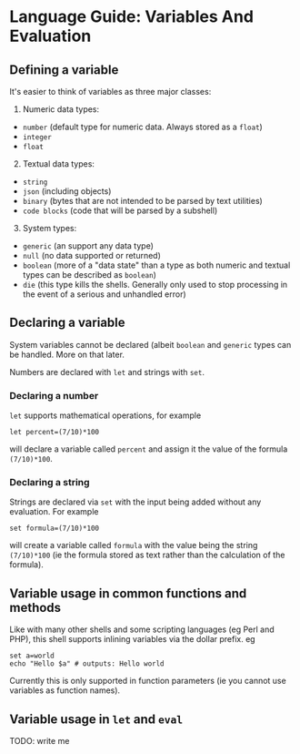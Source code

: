 # Language Guide: Variables And Evaluation

## Defining a variable

It's easier to think of variables as three major classes:

1. Numeric data types:
 * `number` (default type for numeric data. Always stored as a `float`)
 * `integer`
 * `float`

2. Textual data types:
 * `string`
 * `json` (including objects)
 * `binary` (bytes that are not intended to be parsed by text utilities)
 * `code blocks` (code that will be parsed by a subshell)

3. System types:
 * `generic` (an support any data type)
 * `null` (no data supported or returned)
 * `boolean` (more of a "data state" than a type as both numeric and
   textual types can be described as `boolean`)
 * `die` (this type kills the shells. Generally only used to stop
   processing in the event of a serious and unhandled error)

## Declaring a variable

System variables cannot be declared (albeit `boolean` and `generic` types
can be handled. More on that later.

Numbers are declared with `let` and strings with `set`.

### Declaring a number

`let` supports mathematical operations, for example
```
let percent=(7/10)*100
```
will declare a variable called `percent` and assign it the value of the
formula `(7/10)*100`.

### Declaring a string

Strings are declared via `set` with the input being added without any
evaluation. For example
```
set formula=(7/10)*100
```
will create a variable called `formula` with the value being the string
`(7/10)*100` (ie the formula stored as text rather than the calculation
of the formula).

## Variable usage in common functions and methods

Like with many other shells and some scripting languages (eg Perl and
PHP), this shell supports inlining variables via the dollar prefix. eg
```
set a=world
echo "Hello $a" # outputs: Hello world
```

Currently this is only supported in function parameters (ie you cannot
use variables as function names).

## Variable usage in `let` and `eval`

TODO: write me